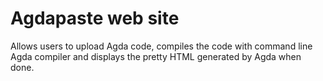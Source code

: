 # Agdapaste web site
Allows users to upload Agda code, compiles the code with command line Agda compiler and displays the pretty HTML generated by Agda when done.
